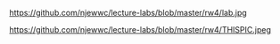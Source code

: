 https://github.com/njewwc/lecture-labs/blob/master/rw4/lab.jpg

https://github.com/njewwc/lecture-labs/blob/master/rw4/THISPIC.jpeg
